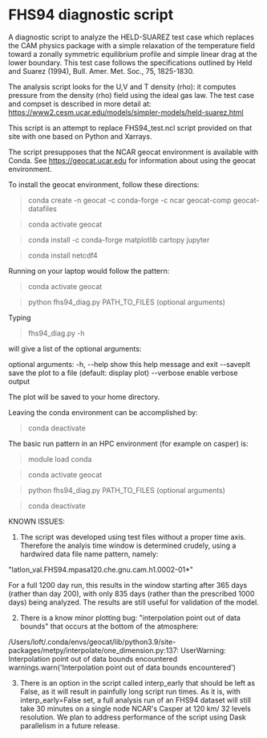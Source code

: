 # FHS94 diagnostic script
A diagnostic script to analyze the HELD-SUAREZ test case which replaces the CAM physics package with a simple relaxation of the temperature field toward a zonally symmetric equilibrium profile and simple linear drag at the lower boundary. This test case follows the specifications outlined by Held and Suarez (1994), Bull. Amer. Met. Soc., 75, 1825-1830. 

The analysis script looks for the U,V and T density (rho): it computes pressure from the density (rho) field using the ideal gas law. The test case and compset is described in more detail at: https://www2.cesm.ucar.edu/models/simpler-models/held-suarez.html

This script is an attempt to replace FHS94_test.ncl script provided on that site with one based on Python and Xarrays.

The script presupposes that the NCAR geocat environment is available with Conda. See https://geocat.ucar.edu for information about using the geocat environment.

To install the geocat environment, follow these directions:

>conda create -n geocat -c conda-forge -c ncar geocat-comp geocat-datafiles

>conda activate geocat

>conda install -c conda-forge matplotlib cartopy jupyter

>conda install netcdf4

Running on your laptop would follow the pattern:

>conda activate geocat

>python fhs94_diag.py PATH_TO_FILES (optional arguments)

Typing

>fhs94_diag.py -h 

will give a list of the optional arguments:

optional arguments:
  -h, --help  show this help message and exit
  --saveplt   save the plot to a file (default: display plot)
  --verbose   enable verbose output

The plot will be saved to your home directory.

Leaving the conda environment can be accomplished by:

> conda deactivate

The basic run pattern in an HPC environment (for example on casper) is:

> module load conda

> conda activate geocat

> python fhs94_diag.py PATH_TO_FILES (optional arguments)

> conda deactivate

KNOWN ISSUES:

1. The script was developed using test files without a proper time axis. Therefore the analyis time window is determined crudely, using a hardwired data file name pattern, namely:

"latlon_val.FHS94.mpasa120.che.gnu.cam.h1.0002-01*"

For a full 1200 day run, this results in the window starting after 365 days (rather than day 200), with only 835 days (rather than the prescribed 1000 days) being analyzed. The results are still useful for validation of the model.

2. There is a know minor plotting bug: "interpolation point out of data bounds" that occurs at the bottom of the atmosphere:

/Users/loft/.conda/envs/geocat/lib/python3.9/site-packages/metpy/interpolate/one_dimension.py:137: UserWarning: Interpolation point out of data bounds encountered
  warnings.warn('Interpolation point out of data bounds encountered')
  
3. There is an option in the script called interp_early that should be left as False, as it will result in painfully long script run times. As it is, with interp_early=False set, a full analysis run of an FHS94 dataset will still take 30 minutes on a single node NCAR's Casper at 120 km/ 32 levels resolution. We plan to address performance of the script using Dask parallelism in a future release. 

